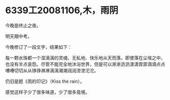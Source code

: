 # 6339工20081106,木，雨阴

今晚是终止之夜。

明天期中考。

今晚修订了一段文字，结果如下：

每一颗水珠都一个湿漓漓的灵魂，无私地、快乐地从天而落，即使落在尘埃之中，也没有半点哀怨。尽管不能完全地沐浴世界，但是可以淅淅沥沥潇潇霏霏滴滴点点嘈嘈切切从从铮铮淋淋漓漓潮潮润润滂滂沱沱。

仍旧是题《雨的印记》（Kiss the rain）。

感觉这样子少了很多味道，少了很多竟境。
